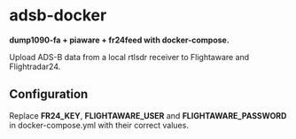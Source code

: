 # adsb-docker
**dump1090-fa + piaware + fr24feed with docker-compose.**

Upload ADS-B data from a local rtlsdr receiver to Flightaware and Flightradar24.

## Configuration
Replace **FR24_KEY**, **FLIGHTAWARE_USER** and **FLIGHTAWARE_PASSWORD** in docker-compose.yml with their correct values.
